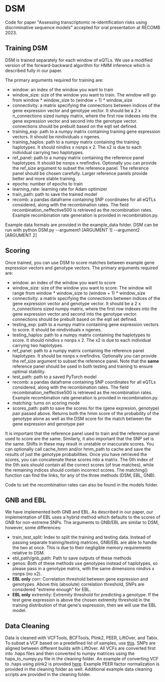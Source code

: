 # DSM
Code for paper "Assessing transcriptomic re-identification risks using discriminative sequence models" accepted for oral presentation at RECOMB 2023.


## Training DSM
DSM is trained separately for each window of eQTLs. We use a modified version of the forward-backward algorithm for HMM inference which is described fully in our paper.

The primary arguments required for training are:
* window: an index of the window you want to train
* window_size: size of the window you want to train. The window will go from window * window_size to (window + 1) * window_size
* connectivity: a matrix specifying the connections between indices of the gene expression vector and genotype vector. It should be a 2 x n_connections sized numpy matrix, where the first row indexes into the gene expression vector and second into the genotype vector. connections should be prebuilt based on the eqtl set defined.
* training_exp: path to a numpy matrix containing training gene expression vectors. It should be nindividuals x ngenes.
* training_haplos: path to a numpy matrix containing the training haplotypes. It should nindivs x nsnps x 2. The x2 is due to each individual carrying two haplotypes.
* ref_panel: path to a numpy matrix containing the reference panel haplotypes. It should be nsnps x nrefindivs. Optionally you can provide the ref_size argument to subset the reference panel. The reference panel should be chosen carefully. Larger reference panels provide better and more stable training.
* epochs: number of epochs to train
* learning_rate: learning rate for Adam optimizer
* train_path: path to save the trained model
* recomb: a pandas dataframe containing SNP coordinates for all eQTLs considered, along with the recombination rates. The field recombination_neffective500 is retrieved as the recombination rates. Example recombination rate generation is provided in recombination.py.

Example data formats are provided in the example_data folder. DSM can be run with python DSM.py --argument1 [ARGUMENT 1] --argument2 [ARGUMENT 2]


## Scoring
Once trained, you can use DSM to score matches between example gene expression vectors and genotype vectors. The primary arguments required are:
* window: an index of the window you want to score
* window_size: size of the window you want to score. The window will range from window * window_size to (window + 1) * window_size
* connectivity: a matrix specifying the connections between indices of the gene expression vector and genotype vector. It should be a 2 x n_connections sized numpy matrix, where the first row indexes into the gene expression vector and second into the genotype vector. connections should be prebuilt based on the eqtl set defined.
* testing_exp: path to a numpy matrix containing gene expression vectors to score. It should be nindividuals x ngenes.
* testing_haplos: path to a numpy matrix containing the haplotypes to score. It should nindivs x nsnps x 2. The x2 is due to each individual carrying two haplotypes.
* ref_panel: path to a numpy matrix containing the reference panel haplotypes. It should be nsnps x nrefindivs. Optionally you can provide the ref_size argument to subset the reference panel. Note that the **same** reference panel should be used in both testing and training to ensure optimal stability.
* test_path: path to a saved PyTorch model
* recomb: a pandas dataframe containing SNP coordinates for all eQTLs considered, along with the recombination rates. The field recombination_neffective500 is retrieved as the recombination rates. Example recombination rate generation is provided in recombination.py.
* matching: turns on scoring mode
* scores_path: path to save the scores for the (gene expresion, genotype) pair passed above. Returns both the hmm score of the probability of the genotype alone as well as the DSM score for the match between the gene expression and genotype pair

It is important that the reference panel used to train and the reference panel used to score are the same. Similarly, it also important that the SNP set is the same. Shifts in these may result in unstable or inaccurate scores. You can optionally call cache_hmm and/or hmm_path to cache and save the results of just the genotype probabilities. Once you have retrieved the scores, you can concatenate these scores into a matrix. The 0th index of the 0th axis should contain all the correct scores (of true matches), while the remaining indices should contain incorrect scores. The matching() function can find the links, for any of the three methods (DSM, EBL, GNB). 

Code to set the recombination rates can also be found in the models folder.

## GNB and EBL
We have implemented both GNB and EBL. As described in our paper, our implementation of EBL uses a hybrid method which defaults to the scores of GNB for non-extreme SNPs. The arguments to GNB/EBL are similar to DSM, however, some differences:
* train_test_split: Index to split the training and testing data. Instead of passing separate training/testing matrices, GNB/EBL are able to handle the two at once. This is due to their negligible memory requirements relative to DSM.
* ebl_path/gnb_path: Path to save outputs of these methods
* genos: Both of these methods use genotypes instead of haplotypes, so please pass in a genotype matrix, with the same dimensions nindivs x nsnps (no x2).
* **EBL only** corr: Correlation threshold between gene expression and genotypes. Above this (absolute) correlation threshold, SNPs are considered "extreme enough" for EBL.
* **EBL only** extremity: Extremity threshold for predicting a genotype. If the test gene expression is above the chosen extremity threshold in the training distribution of that gene's expression, then we will use the EBL model.

## Data Cleaning
Data is cleaned with VCFTools, BCFTools, Plink2, PEER, LiftOver, and Tabix. To subset a VCF based on a predefined list of samples, use [this](https://www.biostars.org/p/184950/). SNPs are aligned between different builds with LiftOver. All VCFs are converted first into .haps files and then converted to numpy matrices using the haps_to_numpy.py file in the cleaning folder. An example of converting VCF to .haps using plink2 is provided [here](https://www.biostars.org/p/292843/). Example PEER factor normalization is provided in the cleaning folder as well.
Additional example data cleaning scripts are provided in the cleaning folder. 

